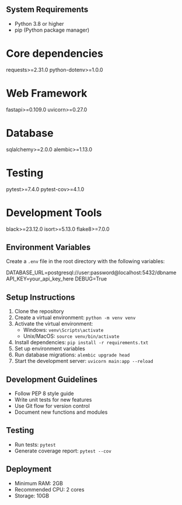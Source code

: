 ## System Requirements
- Python 3.8 or higher
- pip (Python package manager)

# Core dependencies
requests>=2.31.0
python-dotenv>=1.0.0

# Web Framework
fastapi>=0.109.0
uvicorn>=0.27.0

# Database
sqlalchemy>=2.0.0
alembic>=1.13.0

# Testing
pytest>=7.4.0
pytest-cov>=4.1.0

# Development Tools
black>=23.12.0
isort>=5.13.0
flake8>=7.0.0

## Environment Variables
Create a `.env` file in the root directory with the following variables:

DATABASE_URL=postgresql://user:password@localhost:5432/dbname
API_KEY=your_api_key_here
DEBUG=True

## Setup Instructions
1. Clone the repository
2. Create a virtual environment: `python -m venv venv`
3. Activate the virtual environment:
   - Windows: `venv\Scripts\activate`
   - Unix/MacOS: `source venv/bin/activate`
4. Install dependencies: `pip install -r requirements.txt`
5. Set up environment variables
6. Run database migrations: `alembic upgrade head`
7. Start the development server: `uvicorn main:app --reload`

## Development Guidelines
- Follow PEP 8 style guide
- Write unit tests for new features
- Use Git flow for version control
- Document new functions and modules

## Testing
- Run tests: `pytest`
- Generate coverage report: `pytest --cov`

## Deployment
- Minimum RAM: 2GB
- Recommended CPU: 2 cores
- Storage: 10GB
